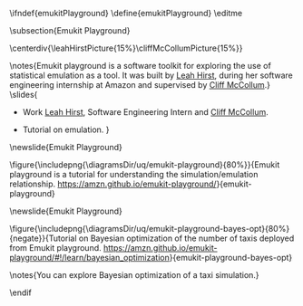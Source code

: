 \ifndef{emukitPlayground}
\define{emukitPlayground}
\editme

\subsection{Emukit Playground}

\centerdiv{\leahHirstPicture{15%}\cliffMcCollumPicture{15%}}

\notes{Emukit playground is a software toolkit for exploring the use of statistical emulation as a tool. It was built by [Leah Hirst](https://www.linkedin.com/in/leahhirst/), during her software engineering internship at Amazon and supervised by [Cliff McCollum](https://www.linkedin.com/in/cliffmccollum/).}
\slides{
* Work [Leah Hirst](https://www.linkedin.com/in/leahhirst/), Software Engineering Intern and [Cliff McCollum](https://www.linkedin.com/in/cliffmccollum/).

* Tutorial on emulation.
}

\newslide{Emukit Playground}

\figure{\includepng{\diagramsDir/uq/emukit-playground}{80%}}{Emukit playground is a tutorial for understanding the simulation/emulation relationship. <https://amzn.github.io/emukit-playground/>}{emukit-playground}

\newslide{Emukit Playground}

\figure{\includepng{\diagramsDir/uq/emukit-playground-bayes-opt}{80%}{negate}}{Tutorial on Bayesian optimization of the number of taxis deployed from Emukit playground. <https://amzn.github.io/emukit-playground/#!/learn/bayesian_optimization>}{emukit-playground-bayes-opt}

\notes{You can explore Bayesian optimization of a taxi simulation.}

\endif
